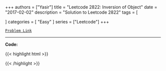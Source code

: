 
+++
authors = ["Yasir"]
title = "Leetcode 2822: Inversion of Object"
date = "2017-02-02"
description = "Solution to Leetcode 2822"
tags = [
    
]
categories = [
    "Easy"
]
series = ["Leetcode"]
+++



[`Problem Link`](https://leetcode.com/problems/inversion-of-object/description/)

---

**Code:**

{{< highlight html >}}

{{< /highlight >}}

